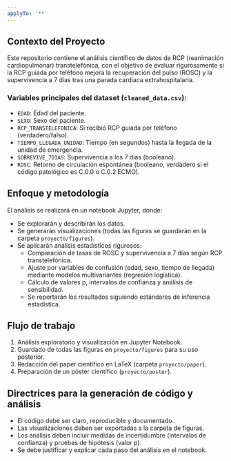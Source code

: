 ```yaml
---
applyTo: '**'
---
```

## Contexto del Proyecto
Este repositorio contiene el análisis científico de datos de RCP (reanimación cardiopulmonar) transtelefónica, con el objetivo de evaluar rigurosamente si la RCP guiada por teléfono mejora la recuperación del pulso (ROSC) y la supervivencia a 7 días tras una parada cardiaca extrahospitalaria.

### Variables principales del dataset (`cleaned_data.csv`):
- `EDAD`: Edad del paciente.
- `SEXO`: Sexo del paciente.
- `RCP_TRANSTELEFONICA`: Si recibió RCP guiada por teléfono (verdadero/falso).
- `TIEMPO_LLEGADA_UNIDAD`: Tiempo (en segundos) hasta la llegada de la unidad de emergencia.
- `SOBREVIVE_7DIAS`: Supervivencia a los 7 días (booleano).
- `ROSC`: Retorno de circulación espontánea (booleano, verdadero si el código patológico es C.0.0 o C.0.2 ECMO).

## Enfoque y metodología
El análisis se realizará en un notebook Jupyter, donde:
- Se explorarán y describirán los datos.
- Se generarán visualizaciones (todas las figuras se guardarán en la carpeta `proyecto/figures`).
- Se aplicarán análisis estadísticos rigurosos:
  - Comparación de tasas de ROSC y supervivencia a 7 días según RCP transtelefónica.
  - Ajuste por variables de confusión (edad, sexo, tiempo de llegada) mediante modelos multivariantes (regresión logística).
  - Cálculo de valores p, intervalos de confianza y análisis de sensibilidad.
  - Se reportarán los resultados siguiendo estándares de inferencia estadística.

## Flujo de trabajo
1. Análisis exploratorio y visualización en Jupyter Notebook.
2. Guardado de todas las figuras en `proyecto/figures` para su uso posterior.
3. Redacción del paper científico en LaTeX (carpeta `proyecto/paper`).
4. Preparación de un póster científico (`proyecto/poster`).

## Directrices para la generación de código y análisis
- El código debe ser claro, reproducible y documentado.
- Las visualizaciones deben ser exportadas a la carpeta de figuras.
- Los análisis deben incluir medidas de incertidumbre (intervalos de confianza) y pruebas de hipótesis (valor p).
- Se debe justificar y explicar cada paso del análisis en el notebook.